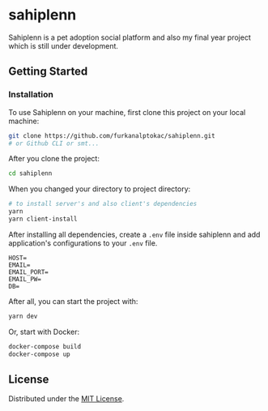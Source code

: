 # sahiplenn

Sahiplenn is a pet adoption social platform and also my final year project which is still under development.

## Getting Started

### Installation
To use Sahiplenn on your machine, first clone this project on your local machine:

```bash
git clone https://github.com/furkanalptokac/sahiplenn.git
# or Github CLI or smt...
```

After you clone the project:

```bash
cd sahiplenn
```

When you changed your directory to project directory:

```bash
# to install server's and also client's dependencies
yarn
yarn client-install
```

After installing all dependencies, create a `.env` file inside sahiplenn and add application's configurations to your `.env` file.

```env
HOST=
EMAIL=
EMAIL_PORT=
EMAIL_PW=
DB=
```

After all, you can start the project with:

```bash
yarn dev
```

Or, start with Docker:

```bash
docker-compose build
docker-compose up
```

## License

Distributed under the [MIT License](https://github.com/furkanalptokac/sahiplenn/blob/main/LICENSE).

